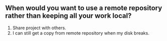 ## When would you want to use a remote repository rather than keeping all your work local?

1. Share project with others.
2. I can still get a copy from remote repository when my disk breaks.

